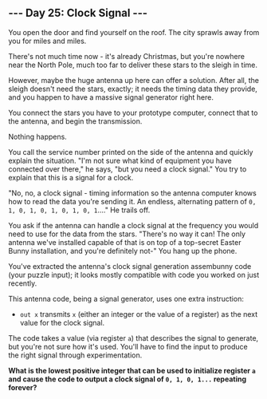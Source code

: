 ## --- Day 25: Clock Signal ---

You open the door and find yourself on the roof. The city sprawls away from you for miles and miles.

There's not much time now - it's already Christmas, but you're nowhere near the North Pole, much too far to deliver these stars to the sleigh in time.

However, maybe the huge antenna up here can offer a solution. After all, the sleigh doesn't need the stars, exactly; it needs the timing data they provide, and you happen to have a massive signal generator right here.

You connect the stars you have to your prototype computer, connect that to the antenna, and begin the transmission.

Nothing happens.

You call the service number printed on the side of the antenna and quickly explain the situation. "I'm not sure what kind of equipment you have connected over there," he says, "but you need a clock signal." You try to explain that this is a signal for a clock.

"No, no, a clock signal - timing information so the antenna computer knows how to read the data you're sending it. An endless, alternating pattern of `0, 1, 0, 1, 0, 1, 0, 1, 0, 1`...." He trails off.

You ask if the antenna can handle a clock signal at the frequency you would need to use for the data from the stars. "There's no way it can! The only antenna we've installed capable of that is on top of a top-secret Easter Bunny installation, and you're definitely not-" You hang up the phone.

You've extracted the antenna's clock signal generation assembunny code (your puzzle input); it looks mostly compatible with code you worked on just recently.

This antenna code, being a signal generator, uses one extra instruction:

- `out x` transmits `x` (either an integer or the value of a register) as the next value for the clock signal.

The code takes a value (via register `a`) that describes the signal to generate, but you're not sure how it's used. You'll have to find the input to produce the right signal through experimentation.

**What is the lowest positive integer that can be used to initialize register `a` and cause the code to output a clock signal of `0, 1, 0, 1...` repeating forever?**
